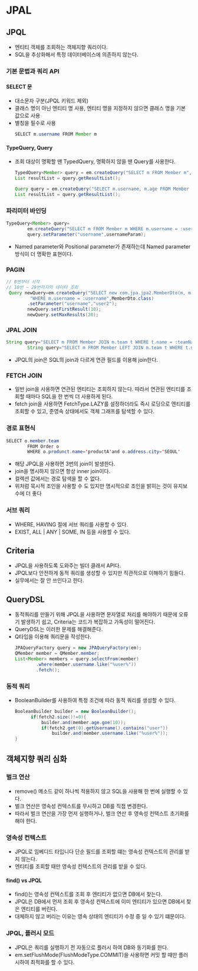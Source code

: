 # JPAL

## JPQL

- 엔티티 객체를 조회하는 객체지향 쿼리이다.
- SQL을 추상화해서 특정 데이터베이스에 의존하지 않는다.

### 기본 문법과 쿼리 API

#### SELECT 문

- 대소문자 구분(JPQL 키워드 제외)
- 클래스 명이 아닌 엔티티 명 사용, 엔티티 명을 지정하지 않으면 클래스 명을 기본 값으로 사용
- 별칭을 필수로 사용
    ```java
    SELECT m.username FROM Member m    
    ```

#### TypeQuery, Query

- 조회 대상이 명확할 땐 TypedQuery, 명확하지 않을 땐 Query를 사용한다.
    ```java
    TypedQuery<Member> query = em.createQuery("SELECT m FROM Member m", Member.class);
    List resultList = query.getResultList();

    Query query = em.createQuery("SELECT m.username, m.age FROM Member m");
    List resultList = query.getResultList();
    ```

### 파리미터 바인딩

```java
TypeQuery<Member> query=
        em.createQuery("SELECT m FROM Member m WHERE m.username = :username",Member.class);
        query.setParameter("username",usernameParam);
```

- Named parameter와 Positional parameter가 존재하는데 Named parameter 방식이 더 명확한 표현이다.

### PAGIN

```java
// 0번부터 시작
// 10번 ~ 29번까지의 데이터 조회
 Query newQuery=em.createQuery("SELECT new com.jpa.jpa2.MemberDto(m, m.username) FROM Member AS m "+
         "WHERE m.username = :username",MemberDto.class)
        .setParameter("username","user2");
        newQuery.setFirstResult(10);
        newQuery.setMaxResults(20);
```

### JPAL JOIN

```java
String query="SELECT m FROM Member JOIN m.team t WHERE t.name = :teamName"; // inner join
        String query="SELECT m FROM Member LEFT JOIN m.team t WHERE t.name; // outer join
```

- JPQL의 join은 SQL의 join과 다르게 연관 필드를 이용해 join한다.

### FETCH JOIN

- 일반 join을 사용하면 연관된 엔티티는 조회하지 않는다. 따라서 연관된 엔티티를 조회할 때마다 SQL을 한 번씩 더 사용하게 된다.
- fetch join을 사용하면 FetchType.LAZY를 설정하더라도 즉시 로딩으로 엔티티를 조회할 수 있고, 준영속 상태에서도 객체 그래프를 탐색할 수 있다.

### 경로 표현식

```java
SELECT o.member.team
        FROM Order o
        WHERE o.produnct.name='productA'and o.address.city='SEOUL'
```

- 해당 JPQL을 사용하면 3번의 join이 발생한다.
- join을 명시하지 않으면 항상 inner join이다.
- 컬렉션 값에서는 경로 탐색을 할 수 없다.
- 위처럼 묵시적 조인을 사용할 수 도 있지만 명시적으로 조인을 밝히는 것이 유지보수에 더 좋다

### 서브 쿼리

- WHERE, HAVING 절에 서브 쿼리를 사용할 수 있다.
- EXIST, ALL | ANY | SOME, IN 등을 사용할 수 있다.

## Criteria

- JPQL을 사용하도록 도와주는 빌더 클래서 API다.
- JPQL보다 안전하게 동적 쿼리를 생성할 수 있지만 직관적으로 이해하기 힘들다.
- 실무에서는 잘 안 쓰인다고 한다.

## QueryDSL
- 동적쿼리를 만들기 위해 JPQL을 사용하면 문자열로 처리를 해야하기 때문에 오류기 발생하기 쉽고, Criteria는 코드가 복잡하고 가독성이 떨어진다.
- QueryDSL는 이러한 문제를 해결해준다.
- Q타입을 이용해 쿼리문을 작성한다.
  ```java
  JPAQueryFactory query = new JPAQueryFactory(em);
  QMember member = QMember.member;
  List<Member> members = query.selectFrom(member)
          .where(member.username.like("%user%"))
          .fetch();
  ```
### 동적 쿼리
- BooleanBuilder를 사용하여 특정 조건에 따라 동적 쿼리를 생성할 수 있다.
  ```java
  BooleanBuilder builder = new BooleanBuilder();
        if(fetch2.size()!=0){
            builder.and(member.age.goe(10));
            if(fetch2.get(0).getUsername().contains("user"))
                builder.and(member.username.like("%user%"));
  }
  ```
## 객체지향 쿼리 심화
### 벌크 연산
- remove() 메소드 같이 하나씩 적용하지 않고 SQL을 사용해 한 번에 실행할 수 있다.
- 벌크 연산은 영속성 컨텍스트를 무시하고 DB를 직접 변경한다.
- 따라서 벌크 연산을 가장 먼저 실행하거나, 벌크 연산 후 영속성 컨택스트 초기화를 해야 한다.
### 영속성 컨텍스트
- JPQL로 임베디드 타입니다 단순 필드를 조회할 떄는 영속성 컨텍스트의 관리를 받지 않는다.
- 엔티티를 조회할 때만 영속성 컨텍스트의 관리를 받을 수 있다.
#### find() vs JPQL
- find()는 영속성 컨텍스트를 조회 후 엔티티가 없으면 DB에서 찾는다.
- JPQL은 DB에서 먼저 조회 후 영속성 컨텍스트에 이미 엔티티가 있으면 DB에서 찾은 엔티티를 버린다.
- 대체하지 않고 버리는 이유는 영속 상태의 엔티티가 수정 중 일 수 있기 떄문이다.
### JPQL, 플러시 모드
- JPQL은 쿼리를 실행하기 전 자동으로 플러시 하여 DB와 동기화를 한다.
- em.setFlushMode(FlushModeType.COMMIT)을 사용하면 커밋 할 때만 플러시하여 최적화를 할 수 있다.
